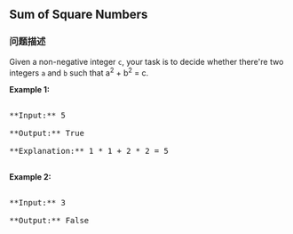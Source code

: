 ## Sum of Square Numbers  
### 问题描述

Given a non-negative integer `c`, your task is to decide whether there're two integers `a` and `b` such that a<sup>2</sup> + b<sup>2</sup> = c.


**Example 1:**<br />
<pre>
**Input:** 5
**Output:** True
**Explanation:** 1 * 1 + 2 * 2 = 5
</pre>


**Example 2:**<br />
<pre>
**Input:** 3
**Output:** False
</pre>

